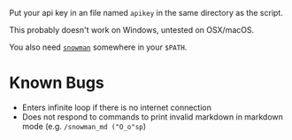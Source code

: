 Put your api key in an file named `apikey` in the same directory as the script.

This probably doesn't work on Windows, untested on OSX/macOS.

You also need [`snowman`](https://github.com/KeyboardFire/snowman) somewhere in your `$PATH`.

Known Bugs
==========

* Enters infinite loop if there is no internet connection
* Does not respond to commands to print invalid markdown in markdown mode (e.g. `/snowman_md ("O_o"sp`)

